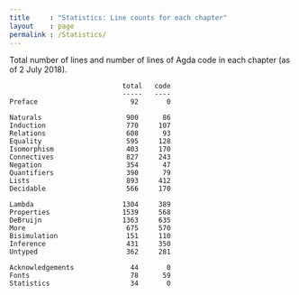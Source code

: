 ```yaml
---
title     : "Statistics: Line counts for each chapter"
layout    : page
permalink : /Statistics/
---
```


Total number of lines and number of lines of Agda code in each chapter
(as of 2 July 2018).

                                total   code
                                -----   ----
    Preface                       92       0

    Naturals                     900      86
    Induction                    770     107
    Relations                    608      93
    Equality                     595     128
    Isomorphism                  403     170
    Connectives                  827     243
    Negation                     354      47
    Quantifiers                  390      79
    Lists                        893     412
    Decidable                    566     170

    Lambda                      1304     389
    Properties                  1539     568
    DeBruijn                    1363     635
    More                         675     570
    Bisimulation                 151     110
    Inference                    431     350
    Untyped                      362     281

    Acknowledgements              44       0
    Fonts                         78      59
    Statistics                    34       0
